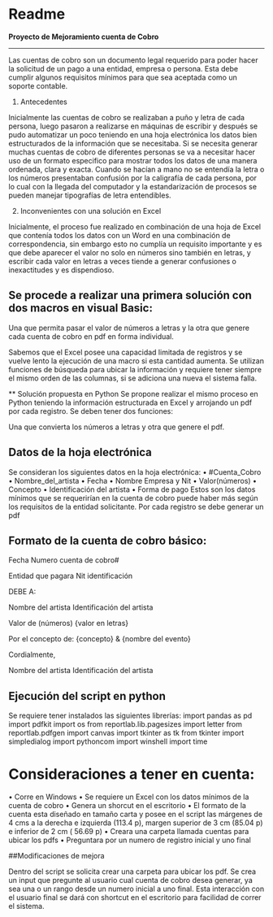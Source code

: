 Readme
=======
**Proyecto de Mejoramiento cuenta de Cobro**
_______________________________

Las cuentas de cobro son un documento legal requerido para poder hacer la solicitud 
de un pago a una entidad, empresa o persona. 
Esta debe cumplir algunos requisitos mínimos para que sea aceptada como un soporte 
contable.

1. Antecedentes

Inicialmente las cuentas de cobro se realizaban a puño y letra de cada persona, 
luego pasaron a realizarse en máquinas de escribir y después se pudo automatizar 
un poco teniendo en una hoja electrónica los datos bien estructurados de la información
 que se necesitaba. Si se necesita generar muchas cuentas de cobro de diferentes 
 personas se va a necesitar hacer uso de un formato especifico para mostrar todos 
 los datos de una manera ordenada, clara y exacta. 
Cuando se hacían a mano no se entendía la letra o los números presentaban confusión
 por la caligrafía de cada persona, por lo cual con la llegada del computador y la
 estandarización de procesos se pueden manejar tipografías de letra entendibles. 

2. Inconvenientes con una solución en Excel

Inicialmente, el proceso fue realizado en combinación de una hoja de Excel que 
contenía todos los datos con un Word en una combinación de correspondencia, 
sin embargo esto no cumplía un requisito importante y es que debe aparecer el valor
 no solo en números sino también en letras, y escribir cada valor en letras a veces
 tiende a generar confusiones o inexactitudes y es dispendioso. 
 
## Se procede a realizar una primera solución con dos macros en visual Basic:

Una que permita pasar el valor de números a letras y la otra que genere cada cuenta
 de cobro en pdf en forma individual.

Sabemos que el Excel posee una capacidad limitada de registros y se vuelve lento la
 ejecución de una macro si esta cantidad aumenta.
Se utilizan funciones de búsqueda para ubicar la información y requiere tener siempre
 el mismo orden de las columnas, si se adiciona una nueva el sistema falla.

** Solución propuesta en Python
Se propone realizar el mismo proceso en Python teniendo la información estructurada
 en Excel y arrojando un pdf por cada registro.
Se deben tener dos funciones:

Una que convierta los números a letras y otra que genere el pdf.

## Datos de la hoja electrónica
Se consideran los siguientes datos en la hoja electrónica:
•	#Cuenta_Cobro
•	Nombre_del_artista
•	Fecha
•	Nombre Empresa y Nit 
•	Valor(números)
•	Concepto
•	Identificación del artista
•	Forma de pago
Estos son los datos mínimos que se requerirían en la cuenta de cobro puede haber más
 según los requisitos de la entidad solicitante.
Por cada registro se debe generar un pdf

## Formato de la cuenta de cobro básico:

Fecha
Numero cuenta de cobro# 

Entidad que pagara 
Nit identificación

DEBE A:

Nombre del artista
Identificación del artista


Valor de (números) {valor en letras}

Por el concepto de: {concepto} & {nombre del evento}


Cordialmente,

Nombre del artista
Identificación del artista



## Ejecución del script en python
Se requiere tener instalados las siguientes librerías:
import pandas as pd
import pdfkit
import os
from reportlab.lib.pagesizes import letter
from reportlab.pdfgen import canvas
import tkinter as tk
from tkinter import simpledialog
import pythoncom
import winshell
import time

# Consideraciones a tener en cuenta:
•	Corre en Windows
•	Se requiere un Excel con los datos mínimos de la cuenta de cobro
•	Genera un shorcut en el escritorio
•	El formato de la cuenta esta diseñado en tamaño carta y posee en el script 
las márgenes de 4 cms a la derecha e izquierda (113.4 p), margen superior 
de 3 cm (85.04 p) e inferior de 2 cm ( 56.69 p)
•	Creara una carpeta llamada cuentas para ubicar los pdfs
•	Preguntara por un numero de registro inicial y uno final

##Modificaciones de mejora

Dentro del script se solicita crear una carpeta para ubicar los pdf.
Se crea un input que pregunte al usuario cual cuenta de cobro desea generar, 
ya sea una o un rango desde un numero inicial a uno final. 
Esta interacción con el usuario final se dará con shortcut en el escritorio para 
facilidad de correr el sistema.
